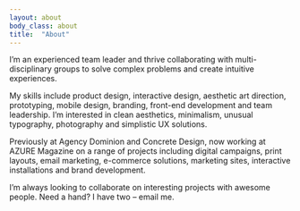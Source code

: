 ```yaml
---
layout: about
body_class: about
title:  "About"
---
```


I’m an experienced team leader and thrive collaborating with multi-disciplinary groups to solve complex problems and create intuitive experiences.

My skills include product design, interactive design, aesthetic art direction, prototyping, mobile design, branding, front-end development and team leadership. I’m interested in clean aesthetics, minimalism, unusual typography, photography and simplistic UX solutions.

Previously at Agency Dominion and Concrete Design, now working at AZURE Magazine on a range of projects including digital campaigns, print layouts, email marketing, e-commerce solutions, marketing sites, interactive installations and brand development.

I’m always looking to collaborate on interesting projects with awesome people. Need a hand? I have two – email me.

